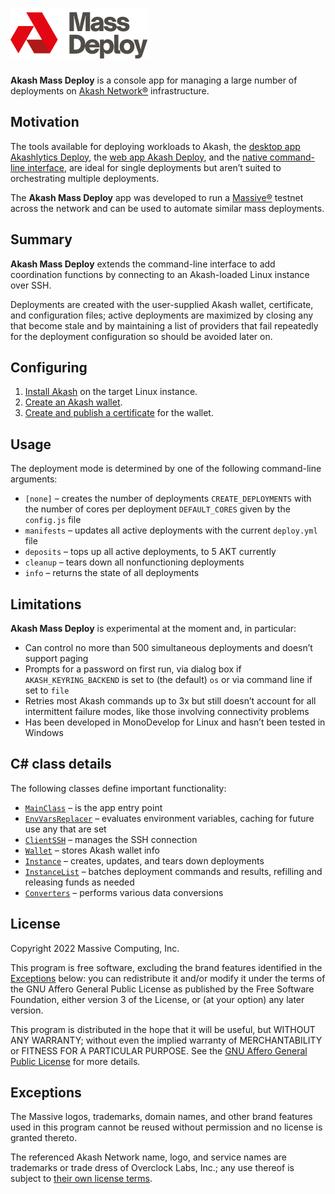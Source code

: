 # ![Akash Mass Deploy](akash-mass-deploy.png)

**Akash Mass Deploy** is a console app for managing a large number of deployments on
[Akash Network®](https://akash.network/) infrastructure.

## Motivation

The tools available for deploying workloads to Akash, the
[desktop app Akashlytics Deploy](https://github.com/Akashlytics/akashlytics-deploy), the
[web app Akash Deploy](https://github.com/spacepotahto/akash-deploy-ui), and the
[native command-line interface](https://github.com/ovrclk/akash), are ideal for single deployments
but aren’t suited to orchestrating multiple deployments.

The **Akash Mass Deploy** app was developed to run a [Massive®](https://joinmassive.com/) testnet
across the network and can be used to automate similar mass deployments.

## Summary

**Akash Mass Deploy** extends the command-line interface to add coordination functions by connecting
to an Akash-loaded Linux instance over SSH.

Deployments are created with the user-supplied Akash wallet, certificate, and configuration files;
active deployments are maximized by closing any that become stale and by maintaining a list of
providers that fail repeatedly for the deployment configuration so should be avoided later on.

## Configuring

1. [Install Akash](https://github.com/ovrclk/docs/blob/master/guides/cli.md#part-1-install-akash) on
   the target Linux instance.
2. [Create an Akash wallet](https://github.com/ovrclk/docs/blob/master/token/keplr.md).
3. [Create and publish a certificate](https://github.com/ovrclk/docs/blob/master/guides/cli.md#part-6-create-your-certificate)
   for the wallet.

## Usage

The deployment mode is determined by one of the following command-line arguments:

* `[none]`    – creates the number of deployments `CREATE_DEPLOYMENTS` with the number of cores per
                deployment `DEFAULT_CORES` given by the `config.js` file
* `manifests` – updates all active deployments with the current `deploy.yml` file
* `deposits`  – tops up all active deployments, to 5 AKT currently
* `cleanup`   – tears down all nonfunctioning deployments
* `info`      – returns the state of all deployments

## Limitations

**Akash Mass Deploy** is experimental at the moment and, in particular:

* Can control no more than 500 simultaneous deployments and doesn’t support paging
* Prompts for a password on first run, via dialog box if `AKASH_KEYRING_BACKEND` is set to (the
  default) `os` or via command line if set to `file`
* Retries most Akash commands up to 3x but still doesn’t account for all intermittent failure modes,
  like those involving connectivity problems
* Has been developed in MonoDevelop for Linux and hasn’t been tested in Windows

## C# class details

The following classes define important functionality:

* [`MainClass`](Main.cs#L9-L151)                 – is the app entry point
* [`EnvVarsReplacer`](EnvVarsReplacer.cs#L7-L41) – evaluates environment variables, caching for
                                                   future use any that are set
* [`ClientSSH`](ClientSSH.cs#L9-L94)             – manages the SSH connection
* [`Wallet`](Wallet.cs#L8-L85)                   – stores Akash wallet info
* [`Instance`](Instance.cs#L8-L602)              – creates, updates, and tears down deployments
* [`InstanceList`](InstanceList.cs#L14-L263)     – batches deployment commands and results,
                                                   refilling and releasing funds as needed
* [`Converters`](Converters.cs#L10-L104)         – performs various data conversions

## License

Copyright 2022 Massive Computing, Inc.

This program is free software, excluding the brand features identified in the
[Exceptions](#exceptions) below: you can redistribute it and/or modify it under the terms of the GNU
Affero General Public License as published by the Free Software Foundation, either version 3 of the
License, or (at your option) any later version.

This program is distributed in the hope that it will be useful, but WITHOUT ANY WARRANTY; without
even the implied warranty of MERCHANTABILITY or FITNESS FOR A PARTICULAR PURPOSE. See the
[GNU Affero General Public License](https://www.gnu.org/licenses/agpl-3.0.html) for more details.

## Exceptions

The Massive logos, trademarks, domain names, and other brand features used in this program cannot be
reused without permission and no license is granted thereto.

The referenced Akash Network name, logo, and service names are trademarks or trade dress of
Overclock Labs, Inc.; any use thereof is subject to
[their own license terms](https://akash.network/terms).
